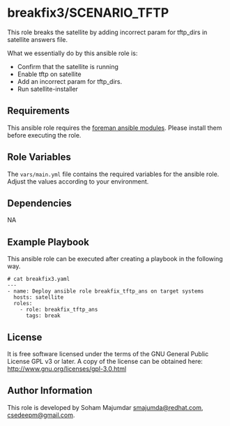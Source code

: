 breakfix3/SCENARIO_TFTP
=========

This role breaks the satellite by adding incorrect param for tftp_dirs in satellite answers file.

What we essentially do by this ansible role is:

* Confirm that the satellite is running
* Enable tftp on satellite
* Add an incorrect param for tftp_dirs.
* Run satellite-installer


Requirements
------------

This ansible role requires the [foreman ansible modules](https://github.com/theforeman/foreman-ansible-modules/). Please install them before executing the role.

Role Variables
--------------

The `vars/main.yml` file contains the required variables for the ansible role. Adjust the values according to your environment.

Dependencies
------------

NA

Example Playbook
----------------

This ansible role can be executed after creating a playbook in the following way.

~~~
# cat breakfix3.yaml
---
- name: Deploy ansible role breakfix_tftp_ans on target systems
  hosts: satellite
  roles:
    - role: breakfix_tftp_ans
      tags: break
~~~

License
-------

It is free software licensed under the terms of the GNU General Public License GPL v3 or later. A copy of the license can be obtained here: http://www.gnu.org/licenses/gpl-3.0.html

Author Information
------------------

This role is developed by Soham Majumdar <smajumda@redhat.com>, <csedeepm@gmail.com>.
